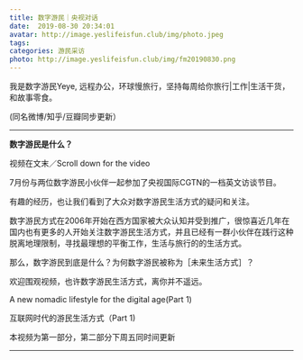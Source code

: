 ```yaml
---
title: 数字游民｜央视对话
date:  2019-08-30 20:34:01
avatar: http://image.yeslifeisfun.club/img/photo.jpeg
tags: 
categories: 游民采访
photo: http://image.yeslifeisfun.club/img/fm20190830.png
---
```


我是数字游民Yeye, 远程办公，环球慢旅行，坚持每周给你旅行|工作|生活干货，和故事零食。

(同名微博/知乎/豆瓣同步更新）



------



**数字游民是什么？**



视频在文末／Scroll down for the video





7月份与两位数字游民小伙伴一起参加了央视国际CGTN的一档英文访谈节目。

有趣的经历，也让我们看到了大众对数字游民生活方式的疑问和关注。







数字游民方式在2006年开始在西方国家被大众认知并受到推广，很惊喜近几年在国内也有更多的人开始关注数字游民生活方式，并且已经有一群小伙伴在践行这种脱离地理限制，寻找最理想的平衡工作，生活与旅行的的生活方式。



那么，数字游民到底是什么？为何数字游民被称为［未来生活方式］？

欢迎围观视频，也许数字游民生活方式，离你并不遥远。





 A new nomadic lifestyle for the digital age(Part 1)

互联网时代的游民生活方式（Part 1)





本视频为第一部分，第二部分下周五同时间更新



------